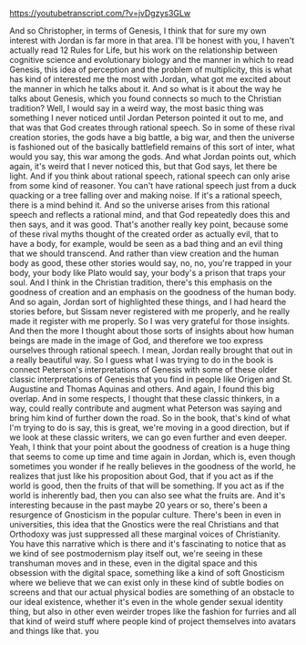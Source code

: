 https://youtubetranscript.com/?v=jvDgzys3GLw

 And so Christopher, in terms of Genesis, I think that for sure my own interest with Jordan is far more in that area. I'll be honest with you, I haven't actually read 12 Rules for Life, but his work on the relationship between cognitive science and evolutionary biology and the manner in which to read Genesis, this idea of perception and the problem of multiplicity, this is what has kind of interested me the most with Jordan, what got me excited about the manner in which he talks about it. And so what is it about the way he talks about Genesis, which you found connects so much to the Christian tradition? Well, I would say in a weird way, the most basic thing was something I never noticed until Jordan Peterson pointed it out to me, and that was that God creates through rational speech. So in some of these rival creation stories, the gods have a big battle, a big war, and then the universe is fashioned out of the basically battlefield remains of this sort of inter, what would you say, this war among the gods. And what Jordan points out, which again, it's weird that I never noticed this, but that God says, let there be light. And if you think about rational speech, rational speech can only arise from some kind of reasoner. You can't have rational speech just from a duck quacking or a tree falling over and making noise. If it's a rational speech, there is a mind behind it. And so the universe arises from this rational speech and reflects a rational mind, and that God repeatedly does this and then says, and it was good. That's another really key point, because some of these rival myths thought of the created order as actually evil, that to have a body, for example, would be seen as a bad thing and an evil thing that we should transcend. And rather than view creation and the human body as good, these other stories would say, no, no, you're trapped in your body, your body like Plato would say, your body's a prison that traps your soul. And I think in the Christian tradition, there's this emphasis on the goodness of creation and an emphasis on the goodness of the human body. And so again, Jordan sort of highlighted these things, and I had heard the stories before, but Sissam never registered with me properly, and he really made it register with me properly. So I was very grateful for those insights. And then the more I thought about those sorts of insights about how human beings are made in the image of God, and therefore we too express ourselves through rational speech. I mean, Jordan really brought that out in a really beautiful way. So I guess what I was trying to do in the book is connect Peterson's interpretations of Genesis with some of these older classic interpretations of Genesis that you find in people like Origen and St. Augustine and Thomas Aquinas and others. And again, I found this big overlap. And in some respects, I thought that these classic thinkers, in a way, could really contribute and augment what Peterson was saying and bring him kind of further down the road. So in the book, that's kind of what I'm trying to do is say, this is great, we're moving in a good direction, but if we look at these classic writers, we can go even further and even deeper. Yeah, I think that your point about the goodness of creation is a huge thing that seems to come up time and time again in Jordan, which is, even though sometimes you wonder if he really believes in the goodness of the world, he realizes that just like his proposition about God, that if you act as if the world is good, then the fruits of that will be something. If you act as if the world is inherently bad, then you can also see what the fruits are. And it's interesting because in the past maybe 20 years or so, there's been a resurgence of Gnosticism in the popular culture. There's been in even in universities, this idea that the Gnostics were the real Christians and that Orthodoxy was just suppressed all these marginal voices of Christianity. You have this narrative which is there and it's fascinating to notice that as we kind of see postmodernism play itself out, we're seeing in these transhuman moves and in these, even in the digital space and this obsession with the digital space, something like a kind of soft Gnosticism where we believe that we can exist only in these kind of subtle bodies on screens and that our actual physical bodies are something of an obstacle to our ideal existence, whether it's even in the whole gender sexual identity thing, but also in other even weirder tropes like the fashion for furries and all that kind of weird stuff where people kind of project themselves into avatars and things like that. you